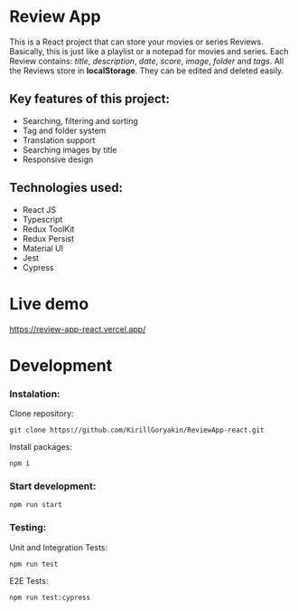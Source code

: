 
# Review App
This is a React project that can store your movies or series Reviews.
Basically, this is just like a playlist or a notepad for movies and series.
Each Review contains: _title_, _description_, _date_, _score_, _image_, _folder_ and _tags_.
All the Reviews store in **localStorage**. They can be edited and deleted easily.

## Key features of this project:
- Searching, filtering and sorting
- Tag and folder system
- Translation support
- Searching images by title
- Responsive design

## Technologies used:
- React JS
- Typescript
- Redux ToolKit
- Redux Persist
- Material UI
- Jest
- Cypress

# Live demo
https://review-app-react.vercel.app/

# Development
### Instalation:
Clone repository:
```
git clone https://github.com/KirillGoryakin/ReviewApp-react.git
```
Install packages:
```
npm i
```
### Start development:
```
npm run start
```
### Testing:
Unit and Integration Tests:
```
npm run test
```
E2E Tests:
```
npm run test:cypress
```